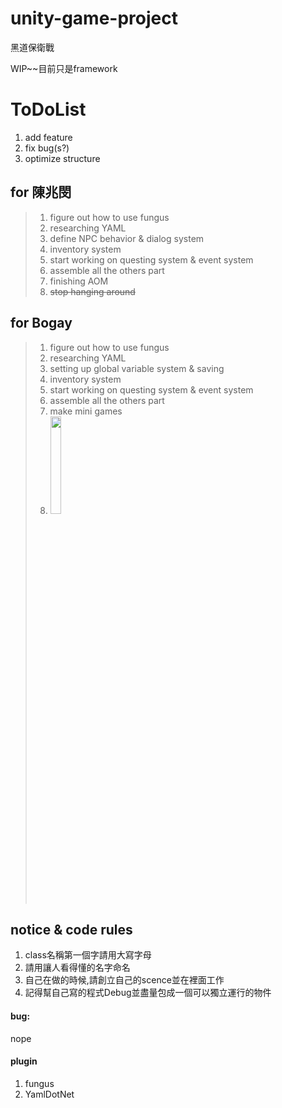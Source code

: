 # unity-game-project
黑道保衛戰

WIP~~目前只是framework

# ToDoList
1. add feature
2. fix bug(s?)
3. optimize structure
  ## for 陳兆閔
  > 1. figure out how to use fungus
  > 2. researching YAML
  > 3. define NPC behavior & dialog system
  > 4. inventory system
  > 5. start working on questing system & event system
  > 6. assemble all the others part
  > 7. finishing AOM
  > 8. ~~stop hanging around~~
  ## for Bogay
  > 1. figure out how to use fungus
  > 2. researching YAML
  > 3. setting up global variable system & saving
  > 4. inventory system
  > 5. start working on questing system & event system
  > 6. assemble all the others part
  > 7. make mini games
  > 8. <img src="https://i.kym-cdn.com/photos/images/facebook/001/444/743/e63.png" width="20%">
  ## notice & code rules
1. class名稱第一個字請用大寫字母
2. 請用讓人看得懂的名字命名
3. 自己在做的時候,請創立自己的scence並在裡面工作
4. 記得幫自己寫的程式Debug並盡量包成一個可以獨立運行的物件

#### bug:
nope



#### plugin
1. fungus
2. YamlDotNet
